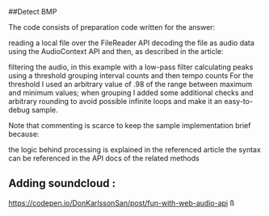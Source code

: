 ##Detect BMP

The code consists of preparation code written for the answer:

reading a local file over the FileReader API
decoding the file as audio data using the AudioContext API
and then, as described in the article:

filtering the audio, in this example with a low-pass filter
calculating peaks using a threshold
grouping interval counts and then tempo counts
For the threshold I used an arbitrary value of .98 of the range between maximum and minimum values; when grouping I added some additional checks and arbitrary rounding to avoid possible infinite loops and make it an easy-to-debug sample.

Note that commenting is scarce to keep the sample implementation brief because:

the logic behind processing is explained in the referenced article
the syntax can be referenced in the API docs of the related methods


## Adding soundcloud :
https://codepen.io/DonKarlssonSan/post/fun-with-web-audio-api
ß
